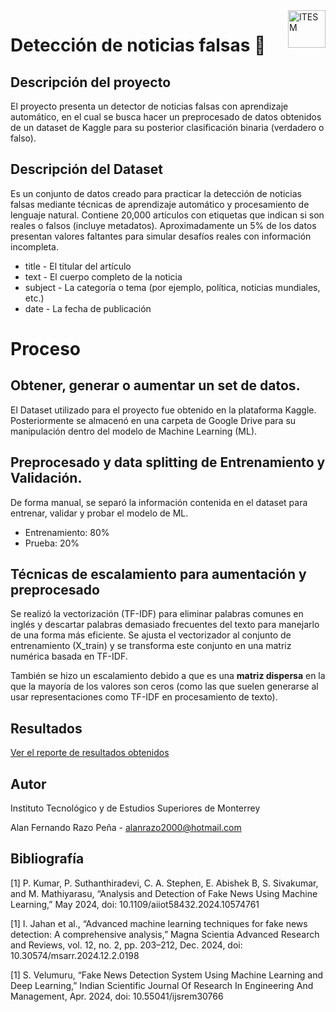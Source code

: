 <a href="#">
    <img src="https://javier.rodriguez.org.mx/itesm/2014/tecnologico-de-monterrey-black.png" alt="ITESM" title="ITESM" align="right" height="60" />
</a>

# Detección de noticias falsas 📰

## Descripción del proyecto

El proyecto presenta un detector de noticias falsas con aprendizaje automático, en el cual se busca hacer un preprocesado de datos obtenidos de un dataset de Kaggle para su posterior clasificación binaria (verdadero o falso).

## Descripción del Dataset

Es un conjunto de datos creado para practicar la detección de noticias falsas mediante técnicas de aprendizaje automático y procesamiento de lenguaje natural. Contiene 20,000 artículos con etiquetas que indican si son reales o falsos (incluye metadatos). Aproximadamente un 5% de los datos presentan valores faltantes para simular desafíos reales con información incompleta.

- title - El titular del artículo
- text - El cuerpo completo de la noticia
- subject - La categoría o tema (por ejemplo, política, noticias mundiales, etc.)
- date - La fecha de publicación


# Proceso

## Obtener, generar o aumentar un set de datos.

El Dataset utilizado para el proyecto fue obtenido en la plataforma Kaggle. Posteriormente se almacenó en una carpeta de Google Drive para su manipulación dentro del modelo de Machine Learning (ML).

## Preprocesado y data splitting de Entrenamiento y Validación.

De forma manual, se separó la información contenida en el dataset para entrenar, validar y probar el modelo de ML.

-   Entrenamiento: 80%
-   Prueba: 20%

## Técnicas de escalamiento para aumentación y preprocesado

Se realizó la vectorización (TF-IDF) para eliminar palabras comunes en inglés y descartar palabras demasiado frecuentes del texto para manejarlo de una forma más eficiente. Se ajusta el vectorizador al conjunto de entrenamiento (X_train) y se transforma este conjunto en una matriz numérica basada en TF-IDF.

También se hizo un escalamiento debido a que es una **matriz dispersa** en la que la mayoría de los valores son ceros (como las que suelen generarse al usar representaciones como TF-IDF en procesamiento de texto).

## Resultados

[Ver el reporte de resultados obtenidos](Resultados_obtenidos.pdf)

## Autor
Instituto Tecnológico y de Estudios Superiores de Monterrey

Alan Fernando Razo Peña - alanrazo2000@hotmail.com

## Bibliografía

[1] P. Kumar, P. Suthanthiradevi, C. A. Stephen, E. Abishek B, S. Sivakumar, and M. Mathiyarasu, “Analysis and Detection of Fake News Using Machine Learning,” May 2024, doi: 10.1109/aiiot58432.2024.10574761

[1]
I. Jahan et al., “Advanced machine learning techniques for fake news detection: A comprehensive analysis,” Magna Scientia Advanced Research and Reviews, vol. 12, no. 2, pp. 203–212, Dec. 2024, doi: 10.30574/msarr.2024.12.2.0198

[1]
S. Velumuru, “Fake News Detection System Using Machine Learning and Deep Learning,” Indian Scientific Journal Of Research In Engineering And Management, Apr. 2024, doi: 10.55041/ijsrem30766
